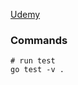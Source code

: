 [Udemy](https://www.udemy.com/course/introduction-to-testing-in-go-golang/)

### Commands

```
# run test
go test -v . 
```
